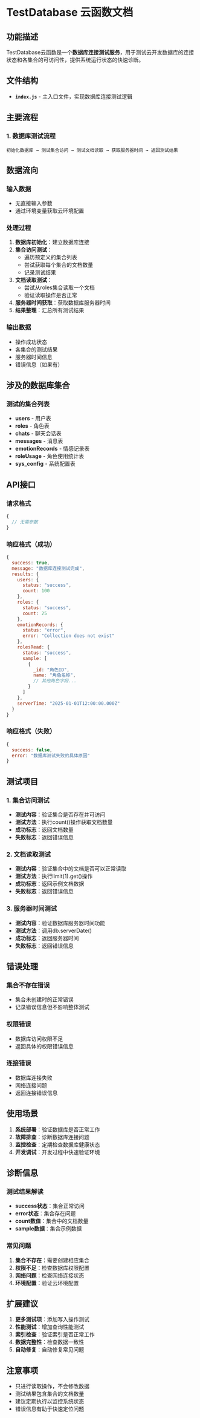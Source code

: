 # TestDatabase 云函数文档

## 功能描述

TestDatabase云函数是一个**数据库连接测试服务**，用于测试云开发数据库的连接状态和各集合的可访问性，提供系统运行状态的快速诊断。

## 文件结构

- **`index.js`** - 主入口文件，实现数据库连接测试逻辑

## 主要流程

### 1. 数据库测试流程
```
初始化数据库 → 测试集合访问 → 测试文档读取 → 获取服务器时间 → 返回测试结果
```

## 数据流向

### 输入数据
- 无直接输入参数
- 通过环境变量获取云环境配置

### 处理过程
1. **数据库初始化**：建立数据库连接
2. **集合访问测试**：
   - 遍历预定义的集合列表
   - 尝试获取每个集合的文档数量
   - 记录测试结果
3. **文档读取测试**：
   - 尝试从roles集合读取一个文档
   - 验证读取操作是否正常
4. **服务器时间获取**：获取数据库服务器时间
5. **结果整理**：汇总所有测试结果

### 输出数据
- 操作成功状态
- 各集合的测试结果
- 服务器时间信息
- 错误信息（如果有）

## 涉及的数据库集合

### 测试的集合列表
- **users** - 用户表
- **roles** - 角色表
- **chats** - 聊天会话表
- **messages** - 消息表
- **emotionRecords** - 情感记录表
- **roleUsage** - 角色使用统计表
- **sys_config** - 系统配置表

## API接口

### 请求格式
```javascript
{
  // 无需参数
}
```

### 响应格式（成功）
```javascript
{
  success: true,
  message: "数据库连接测试完成",
  results: {
    users: {
      status: "success",
      count: 100
    },
    roles: {
      status: "success",
      count: 25
    },
    emotionRecords: {
      status: "error",
      error: "Collection does not exist"
    },
    rolesRead: {
      status: "success",
      sample: [
        {
          _id: "角色ID",
          name: "角色名称",
          // 其他角色字段...
        }
      ]
    },
    serverTime: "2025-01-01T12:00:00.000Z"
  }
}
```

### 响应格式（失败）
```javascript
{
  success: false,
  error: "数据库测试失败的具体原因"
}
```

## 测试项目

### 1. 集合访问测试
- **测试内容**：验证集合是否存在并可访问
- **测试方法**：执行count()操作获取文档数量
- **成功标志**：返回文档数量
- **失败标志**：返回错误信息

### 2. 文档读取测试
- **测试内容**：验证集合中的文档是否可以正常读取
- **测试方法**：执行limit(1).get()操作
- **成功标志**：返回示例文档数据
- **失败标志**：返回错误信息

### 3. 服务器时间测试
- **测试内容**：验证数据库服务器时间功能
- **测试方法**：调用db.serverDate()
- **成功标志**：返回服务器时间
- **失败标志**：返回错误信息

## 错误处理

### 集合不存在错误
- 集合未创建时的正常错误
- 记录错误信息但不影响整体测试

### 权限错误
- 数据库访问权限不足
- 返回具体的权限错误信息

### 连接错误
- 数据库连接失败
- 网络连接问题
- 返回连接错误信息

## 使用场景

1. **系统部署**：验证数据库是否正常工作
2. **故障排查**：诊断数据库连接问题
3. **监控检查**：定期检查数据库健康状态
4. **开发调试**：开发过程中快速验证环境

## 诊断信息

### 测试结果解读
- **success状态**：集合正常访问
- **error状态**：集合存在问题
- **count数值**：集合中的文档数量
- **sample数据**：集合示例数据

### 常见问题
1. **集合不存在**：需要创建相应集合
2. **权限不足**：检查数据库权限配置
3. **网络问题**：检查网络连接状态
4. **环境配置**：验证云环境配置

## 扩展建议

1. **更多测试项**：添加写入操作测试
2. **性能测试**：增加查询性能测试
3. **索引检查**：验证索引是否正常工作
4. **数据完整性**：检查数据一致性
5. **自动修复**：自动修复常见问题

## 注意事项

- 只进行读取操作，不会修改数据
- 测试结果包含集合的文档数量
- 建议定期执行以监控系统状态
- 错误信息有助于快速定位问题